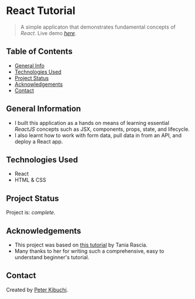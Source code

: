 # React Tutorial
> A simple applicaton that demonstrates fundamental concepts of *React*.
> Live demo [_here_](https://peterkibuchi.github.io/react-tutorial/).

## Table of Contents
* [General Info](#general-information)
* [Technologies Used](#technologies-used)
* [Project Status](#project-status)
* [Acknowledgements](#acknowledgements)
* [Contact](#contact)


## General Information
- I built this application as a hands on means of learning essential *ReactJS* concepts such as JSX, components, props, state, and lifecycle.
- I also learnt how to work with form data, pull data in from an API, and deploy a React app.


## Technologies Used
- React
- HTML & CSS


## Project Status
Project is: _complete_.


## Acknowledgements
- This project was based on [this tutorial](https://www.taniarascia.com/getting-started-with-react/) by Tania Rascia.
- Many thanks to her for writing such a comprehensive, easy to understand beginner's tutorial.


## Contact
Created by [Peter Kibuchi](https://www.peterkibuchi.com/).